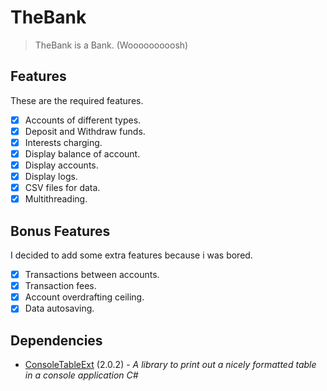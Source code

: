 # TheBank

> TheBank is a Bank. (Wooooooooosh)

## Features
These are the required features.

- [x] Accounts of different types.
- [x] Deposit and Withdraw funds.
- [x] Interests charging.
- [x] Display balance of account.
- [x] Display accounts.
- [x] Display logs.
- [x] CSV files for data.
- [x] Multithreading.

## Bonus Features
I decided to add some extra features because i was bored.

- [x] Transactions between accounts.
- [x] Transaction fees.
- [x] Account overdrafting ceiling.
- [x] Data autosaving.

## Dependencies
- [ConsoleTableExt](https://github.com/minhhungit/ConsoleTableExt/) (2.0.2) - *A library to print out a nicely formatted table in a console application C#*
